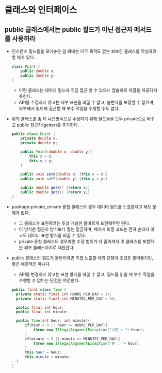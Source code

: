 # 클래스와 인터페이스

## public 클래스에서는 public 필드가 아닌 접근자 메서드를 사용하라
- 인스턴스 필드들을 모아놓은 일 외에는 아무 목적도 없는 퇴보한 클래스를 작성하려 할 때가 있다.
  ```java
  class Point {
      public double x;
      public double y;
  }
  ```
  - 이런 클래스는 데이터 필드에 직접 접근 할 수 있으니 캡슐화의 이점을 제공하지 못한다.
  - API를 수정하지 않고는 내부 표현을 바꿀 수 없고, 불변식을 보장할 수 없으며, 외부에서 필드에 접근할 때 부수 작업을 수행할 수도 없다.


- 위의 클래스를 좀 더 나은방식으로 수정하기 위해 필드들을 모두 private으로 바꾸고 public 접근자(getter)를 추가한다.
  ````java
  public class Point {
      private double x;
      private double y;
  
      public Point(double x, double y){
          this.x = x;
          this.y = y;
      }
  
      public void setX(double x) {this.x = x;}
      public void setY(double y) {this.y = y;}
      
      public double getX() {return x;}
      public double getY() {return y;}
  }
  ````

- package-private, private 중첩 클래스의 경우 데이터 필드를 노출한다고 해도 문제가 없다. 
  - 그 클래스가 표현하려는 추상 개념만 올바르게 표현해주면 된다.
  - 이 방식은 접근자 방식보다 훨씬 깔끔하며, 패키지 바깥 코드는 전혀 손대지 않고도 데이터 표현 방식을 바꿀 수 있다.
  - private 중첩 클래스의 경우라면 수정 범위가 더 좁아져서 이 클래스를 포함하는 외부 클래스까지로 제한된다.


- public 클래스의 필드가 불변이라면 직접 노출할 때의 단점이 조금은 줄어들지만, 좋은 해결책은 아니다.
  - API를 변경하지 않고는 표현 방식을 바꿀 수 없고, 필드를 읽을 때 부수 작업을 수행할 수 없다는 단점은 여전한다.
  ```java
  public final class Time {
    private static final int HOURS_PER_DAY = 24;
    private static final int MINUTES_PER_DAY = 60;

    public final int hour;
    public final int minute;

    public Time(int hour, int minute){
        if(hour < 0 || hour >= HOURS_PER_DAY){
            throw new IllegalArgumentException("시간 : "+ hour);
        }
        if(minute < 0 || minute >= MINUTES_PER_DAY){
            throw new IllegalArgumentException("분 : "+ hour);
        }
        this.hour = hour;
        this.minute = minute;
    }
  }
  ```

<br>


